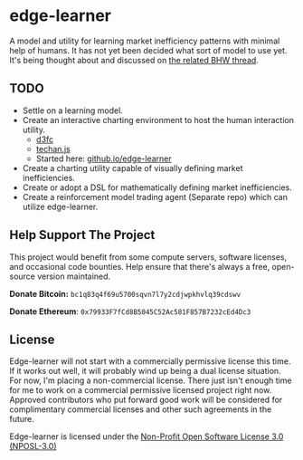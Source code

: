 # edge-learner

A model and utility for learning market inefficiency patterns with minimal help of humans. It has not yet been decided what sort of model to use yet. It's being thought about and discussed on [the related BHW thread](https://www.blackhatworld.com/seo/follow-me-as-i-create-an-ai-trading-bot-for-bitcoin-crypto.1116066/).



## TODO

*  Settle on a learning model.
*  Create an interactive charting environment to host the human interaction utility.
    - [d3fc](https://d3fc.io/)
    - [techan.js](https://github.com/andredumas/techan.js)
    - Started here: [github.io/edge-learner](https://thedoctorai.github.io/edge-learner/)
*  Create a charting utility capable of visually defining market inefficiencies.
*  Create or adopt a DSL for mathematically defining market inefficiencies.
*  Create a reinforcement model trading agent (Separate repo) which can utilize edge-learner.



## Help Support The Project

This project would benefit from some compute servers, software licenses, and occasional code bounties. Help ensure that there's always a free, open-source version maintained.

**Donate Bitcoin:** `bc1q83q4f69u5700sqvn7l7y2cdjwpkhvlq39cdswv`

**Donate Ethereum**: `0x79933F7fCd8B5045C52Ac581F857B7232cEd4Dc3`



## License

Edge-learner will not start with a commercially permissive license this time. If it works out well, it will probably wind up being a dual license situation. For now,  I'm placing a non-commercial license. There just isn't enough time for  me to work on a commercial permissive licensed project right now.  Approved contributors who put forward good work will be considered for  complimentary commercial licenses and other such agreements in the  future.

Edge-learner is licensed under the [Non-Profit Open Software License 3.0 (NPOSL-3.0)](https://github.com/TheDoctorAI/edge-learner/blob/master/LICENSE.md)

